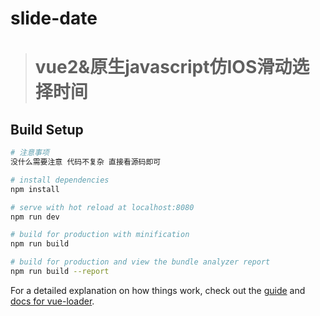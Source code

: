 # slide-date

> # vue2&原生javascript仿IOS滑动选择时间

## Build Setup

``` bash
# 注意事项
没什么需要注意 代码不复杂 直接看源码即可

# install dependencies
npm install

# serve with hot reload at localhost:8080
npm run dev

# build for production with minification
npm run build

# build for production and view the bundle analyzer report
npm run build --report
```

For a detailed explanation on how things work, check out the [guide](http://vuejs-templates.github.io/webpack/) and [docs for vue-loader](http://vuejs.github.io/vue-loader).
